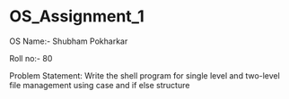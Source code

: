 # OS_Assignment_1
OS
Name:- Shubham Pokharkar

Roll no:- 80

Problem Statement: Write the shell program for single level and two-level file management using case and if else structure
